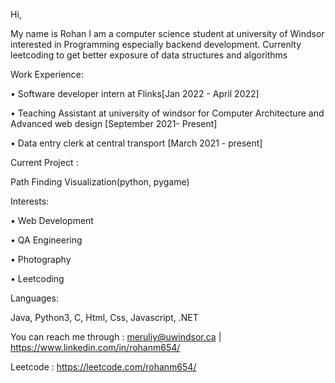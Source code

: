 Hi,

My name is Rohan I am a computer science student at university of Windsor interested in Programming especially backend development. Currenlty leetcoding to get better exposure of data structures and algorithms

Work Experience: 

•	Software developer intern at Flinks[Jan 2022 - April 2022]

•	Teaching Assistant at university of windsor for Computer Architecture and Advanced web design [September 2021- Present]

•	Data entry clerk at central transport [March 2021 - present] 


Current Project :

Path Finding Visualization(python, pygame)

Interests: 

•	Web Development

•	QA Engineering

•	Photography

• Leetcoding

Languages:

Java, Python3, C, Html, Css, Javascript, .NET

You can reach me through : meruliy@uwindsor.ca | https://www.linkedin.com/in/rohanm654/

Leetcode : https://leetcode.com/rohanm654/


